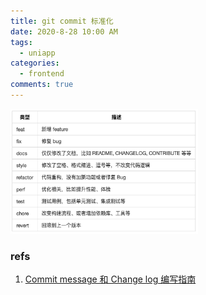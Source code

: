 ```yaml
---
title: git commit 标准化
date: 2020-8-28 10:00 AM
tags:
  - uniapp
categories:
  - frontend
comments: true
---
```


<img src="./assets/images/git.png" width = "300" height = "200"/>

### refs

1. [Commit message 和 Change log 编写指南](http://www.ruanyifeng.com/blog/2016/01/commit_message_change_log.html)
